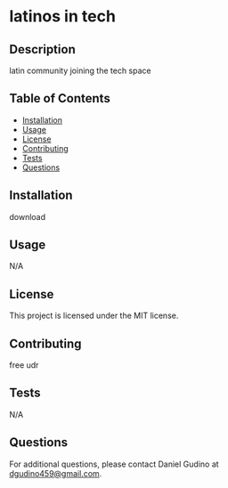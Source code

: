 
  # latinos in tech
  
  ## Description
  
  latin community joining the tech space 
  
  ## Table of Contents
  
  - [Installation](#installation)
  - [Usage](#usage)
  - [License](#license)
  - [Contributing](#contributing)
  - [Tests](#tests)
  - [Questions](#questions)
  
  ## Installation
  
  download
  
  ## Usage
  
  N/A
  
  ## License
  
  This project is licensed under the MIT license.
  
  ## Contributing
  
  free udr
  
  ## Tests
  
  N/A
  
  ## Questions
  
  For additional questions, please contact Daniel Gudino at dgudino459@gmail.com.
  